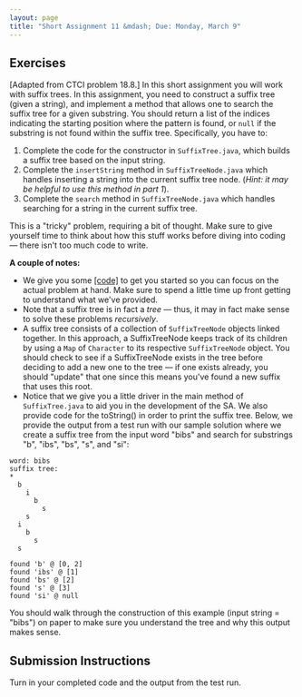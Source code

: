 ```yaml
---
layout: page
title: "Short Assignment 11 &mdash; Due: Monday, March 9"
---
```


## Exercises ##

[Adapted from CTCI problem 18.8.] In this short assignment you will work with
suffix trees. In this assignment, you need to construct a suffix tree (given a string),
and implement a method that allows one to search the suffix tree for
a given substring. You should return a list of the indices indicating the starting
position where the pattern is found, or ```null``` if the substring is not found within
the suffix tree. Specifically, you have to:

1. Complete the code for the constructor in ```SuffixTree.java```, which builds a
   suffix tree based on the input string.
2. Complete the ```insertString``` method in ```SuffixTreeNode.java``` which handles
   inserting a string into the current suffix tree node. (*Hint: it may be helpful
   to use this method in part 1*).
3. Complete the ```search``` method in ```SuffixTreeNode.java``` which handles
   searching for a string in the current suffix tree.

This is a "tricky" problem, requiring a bit of thought. Make sure to give yourself
time to think about how this stuff works before diving into coding &mdash; there isn't
too much code to write.

**A couple of notes:**

* We give you some [\[code\]](resources/suffix-tree-code.zip) to get you started
  so you can focus on the actual problem at hand. Make sure to spend a little time
  up front getting to understand what we've provided.
* Note that a suffix tree is in fact a *tree* &mdash; thus, it may in fact make
  sense to solve these problems *recursively*.
* A suffix tree consists of a collection of ```SuffixTreeNode``` objects linked together.
  In this approach, a SuffixTreeNode keeps track of its children by using a ```Map```
  of ```Character``` to its respective ```SuffixTreeNode``` object. You should
  check to see if a SuffixTreeNode exists in the tree before deciding to add a new
  one to the tree &mdash; if one exists already, you should "update" that one since
  this means you've found a new suffix that uses this root.
* Notice that we give you a little driver in the main method of ```SuffixTree.java``` to
  aid you in the development of the SA. We also provide code for the toString() in
  order to print the suffix tree. Below, we provide the output from a test run with
  our sample solution where we create a suffix tree from the input word "bibs"
  and search for substrings "b", "ibs", "bs", "s", and "si":

```
word: bibs
suffix tree:
*
  b
    i
      b
        s
    s
  i
    b
      s
  s

found 'b' @ [0, 2]
found 'ibs' @ [1]
found 'bs' @ [2]
found 's' @ [3]
found 'si' @ null
```

You should walk through the construction of this example (input string = "bibs") on
paper to make sure you understand the tree and why this output makes sense.

## Submission Instructions ##

Turn in your completed code and the output from the test run.
